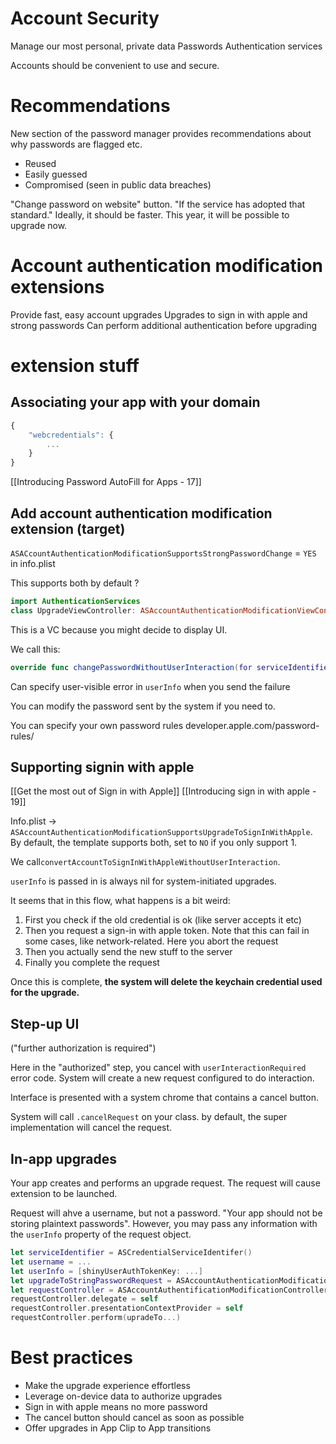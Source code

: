 # Account Security
Manage our most personal, private data
Passwords
Authentication services

Accounts should be convenient to use and secure.

# Recommendations
New section of the password manager provides recommendations about why passwords are flagged etc.

* Reused
* Easily guessed
* Compromised (seen in public data breaches)

"Change password on website" button.  "If the service has adopted that standard."
Ideally, it should be faster.  This year, it will be possible to upgrade now.

# Account authentication modification extensions
Provide fast, easy account upgrades
Upgrades to sign in with apple and strong passwords
Can perform additional authentication before upgrading


# extension stuff
## Associating your app with your domain
```js
{
	"webcredentials": {
		...
	}
}
```
[[Introducing Password AutoFill for Apps - 17]]

## Add account authentication modification extension (target)

`ASACcountAuthenticationModificationSupportsStrongPasswordChange` = `YES` in info.plist

This supports both by default ?

```swift
import AuthenticationServices
class UpgradeViewController: ASAccountAuthenticationModificationViewController { }
```

This is a VC because you might decide to display UI.

We call this:

```swift
override func changePasswordWithoutUserInteraction(for serviceIdentifier: existingCredential: newPassword: userInfo:)
```

Can specify user-visible error in `userInfo` when you send the failure

You can modify the password sent by the system if you need to.

You can specify your own password rules
developer.apple.com/password-rules/

## Supporting signin with apple
[[Get the most out of Sign in with Apple]]
[[Introducing sign in with apple - 19]]

Info.plist -> `ASAccountAuthenticationModificationSupportsUpgradeToSignInWithApple`.  By default, the template supports both, set to `NO` if you only support 1.

We call`convertAccountToSignInWithAppleWithoutUserInteraction`.

`userInfo` is passed in is always nil for system-initiated upgrades.

It seems that in this flow, what happens is a bit weird:

1.  First you check if the old credential is ok (like server accepts it etc)
2.  Then you request a sign-in with apple token.  Note that this can fail in some cases, like network-related.  Here you abort the request
3.  Then you actually send the new stuff to the server
4.  Finally you complete the request

Once this is complete, **the system will delete the keychain credential used for the upgrade.**

## Step-up UI
("further authorization is required")

Here in the "authorized" step, you cancel with `userInteractionRequired` error code.  System will create a new request configured to do interaction.

Interface is presented with a system chrome that contains a cancel button.

System will call `.cancelRequest` on your class.  by default, the super implementation will cancel the request.

## In-app upgrades
Your app creates and performs an upgrade request.  The request will cause extension to be launched.

Request will ahve a username, but not a password.  "Your app should not be storing plaintext passwords".  However, you may pass any information with the `userInfo` property of the request object.

```swift
let serviceIdentifier = ASCredentialServiceIdentifer()
let username = ...
let userInfo = [shinyUserAuthTokenKey: ...]
let upgradeToStringPasswordRequest = ASAccountAuthenticationModificationUpgradePasswordToStrongPasswordRequest(user: username, serviceIdentifier: serviceIdentifier, userInfo: userInfo)
let requestController = ASAccountAuthentificationModificationController()
requestController.delegate = self
requestController.presentationContextProvider = self
requestController.perform(upradeTo...)
```

# Best practices

* Make the upgrade experience effortless
* Leverage on-device data to authorize upgrades
* Sign in with apple means no more password
* The cancel button should cancel as soon as possible
* Offer upgrades in App Clip to App transitions

